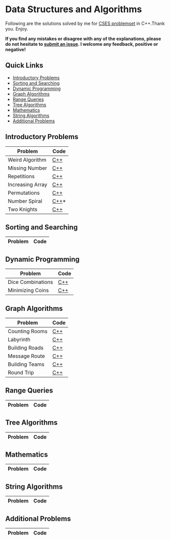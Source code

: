 # Data Structures and Algorithms

Following are the solutions solved by me for [CSES problemset](https://cses.fi/problemset/list/) in C++.Thank you. Enjoy.

 **If you find any mistakes or disagree with any of the explanations, please do not hesitate to [submit an issue](https://github.com/arpanmukherjee/CSES-Solutions/issues/new). I welcome any feedback, positive or negative!**


## Quick Links

- [Introductory Problems](#introductor-problems)
- [Sorting and Searching](#sorting-and-searching)
- [Dynamic Programming](#dynamic-programming)
- [Graph Algorithms](#graph-algorithms)
- [Range Queries](#range-queries)
- [Tree Algorithms](#tree-algorithms)
- [Mathematics](#mathematics)
- [String Algorithms](#string-algorithms)
- [Additional Problems](#additional-problems)

## Introductory Problems

| Problem | Code |
|--|--|
| Weird Algorithm | [C++](Introductory-Problems/Weird_Algorithm.cpp)|
| Missing Number | [C++](Introductory-Problems/Missing_Number.cpp) |
| Repetitions | [C++](Introductory-Problems/Repetitions.cpp) |
| Increasing Array | [C++](Introductory-Problems/Increasing_Array.cpp) |
| Permutations | [C++](Introductory-Problems/Permutations.cpp) |
| Number Spiral | [C++](Introductory-Problems/Number_Spiral.cpp)* |
| Two Knights | [C++](Introductory-Problems/Two_Knights.cpp) |





## Sorting and Searching

| Problem | Code |
|--|--|



## Dynamic Programming

| Problem | Code |
|--|--|
| Dice Combinations | [C++](Dynamic-Programming/Dice_Combinations.cpp) |
| Minimizing Coins | [C++](Dynamic-Programming/Minimizing_Coins.cpp) |



## Graph Algorithms

| Problem | Code |
|--|--|
| Counting Rooms | [C++](Graph-Algorithms/Counting_Rooms.cpp) |
| Labyrinth | [C++](Graph-Algorithms/Labyrinth.cpp) |
| Building Roads | [C++](Graph-Algorithms/Building_Roads.cpp) |
| Message Route | [C++](Graph-Algorithms/Message_Route.cpp) |
| Building Teams | [C++](Graph-Algorithms/Building_Teams.cpp) |
| Round Trip | [C++](Graph-Algorithms/Round_Trip.cpp) |


## Range Queries

| Problem | Code |
|--|--|



## Tree Algorithms

| Problem | Code |
|--|--|



## Mathematics

| Problem | Code |
|--|--|



## String Algorithms

| Problem | Code |
|--|--|


## Additional Problems

| Problem | Code |
|--|--|